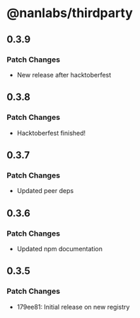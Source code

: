 # @nanlabs/thirdparty

## 0.3.9

### Patch Changes

- New release after hacktoberfest

## 0.3.8

### Patch Changes

- Hacktoberfest finished!

## 0.3.7

### Patch Changes

- Updated peer deps

## 0.3.6

### Patch Changes

- Updated npm documentation

## 0.3.5

### Patch Changes

- 179ee81: Initial release on new registry
